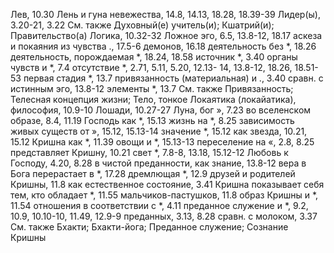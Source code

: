 Лев, 10.30
Лень и гуна невежества, 14.8, 14.13, 18.28, 18.39-39 
Лидер(ы), 3.20-21, 3.22 
	См. также Духовный(е)
учитель(и); Кшатрий(и); Правительство(а)
Логика, 10.32-32 
Ложное эго, 6.5, 13.8-12, 18.17
аскеза и покаяния из чувства ., 17.5-6 
демонов, 16.18 
деятельность без *, 18.26 
деятельность, порождаемая *, 18.24, 18.58
источник *, 3.40 
органы чувств и *, 7.4 
отсутствие *, 2.71, 5.11, 5.20, 12.13- 14, 13.8-12, 18.26, 18.51-53
первая стадия *, 13.7 
привязанность (материальная) и ., 3.40
сравн. с истинным эго, 13.8-12 
элементы *, 13.7
См. также Привязанность; Телесная концепция жизни; Тело, тонкое Локаятика (локайатика), философия, 10.9-10 
Лошади, 10.27-27 
Луна,
бог », 7.23
во вселенском образе, 8.4, 11.19 
Господь как *, 15.13 
жизнь на *, 8.25 
зависимость живых существ от », 15.12, 15.13-14 
значение *, 15.12 
как звезда, 10.21, 15.12 
Кришна как *, 11.39 
овощи и *, 15.13-13 
переселение на «, 2.8, 8.25
представляет Кришну, 10.21 
свет *, 7.8-8, 13.18, 15.12-12 
Любовь к Господу, 4.20, 8.28 
в чистой преданности, как знание, 13.8-12
вера в Бога перерастает в *, 17.28 
дремлющая *, 12.9 
друзей и родителей Кришны, 11.8 
как естественное состояние, 3.41 
Кришна показывает себя тем, кто обладает *, 11.55 
мальчиков-пастушков, 11.8 
образ Кришны и *, 11.54 
отношения в соответствии с *, 4.11 
преданное служение и *, 9.2, 10.9, 10.10-10, 11.49, 12.9-9 
преданных, 3.13, 8.28 
сравн. с молоком, 3.37 
	См. также Бхакти; Бхакти-йога; Преданное служение; Сознание Кришны
